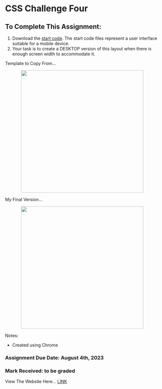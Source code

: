  # CSS Challenge Four
 
## To Complete This Assignment: 

1. Download the [start code](https://github.com/JessicaGilfillan/COMP1054_Winter2023/tree/main/labs/lab9_10). The start code files represent a user interface suitable for a mobile device.
2. Your task is to create a DESKTOP version of this layout when there is enough screen width to accommodate it.

Template to Copy From...

<p align="center">
<img width="400" src="https://github.com/matthewantonis-georgiancollege/CSS_COMP1054/assets/122380719/c3507c9d-ebc3-4fcf-80bb-d7589aecf291">
</p>

My Final Version...

<p align="center">
<img width="400" src="https://github.com/matthewantonis-georgiancollege/CSS_COMP1054/assets/122380719/dae38f11-c91c-4da3-835b-1ee651bcd02b">
</p>

Notes: 
- Created using Chrome

### Assignment Due Date: August 4th, 2023
### Mark Received: to be graded

View The Website Here... [LINK]()
